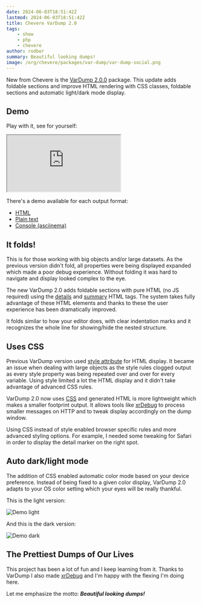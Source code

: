 ```yaml
---
date: 2024-06-03T18:51:42Z
lastmod: 2024-06-03T18:51:42Z
title: Chevere VarDump 2.0
tags:
    - show
    - php
    - chevere
author: rodber
summary: Beautiful looking dumps!
image: /org/chevere/packages/var-dump/var-dump-social.png
---
```


New from Chevere is the [VarDump 2.0.0](https://github.com/chevere/var-dump/releases/tag/2.0.0) package. This update adds foldable sections and improve HTML rendering with CSS classes, foldable sections and automatic light/dark mode display.

## Demo

Play with it, see for yourself:

<div class="iframe-container rainbow-box">
    <iframe border="0" loading="lazy" src="https://chevere.github.io/var-dump/demo/output/html.html"></iframe>
</div>

There's a demo available for each output format:

* [HTML](https://chevere.github.io/var-dump/demo/output/html.html)
* [Plain text](https://chevere.github.io/var-dump/demo/output/plain.txt)
* [Console (asciinema)](https://asciinema.org/a/496889)

## It folds!

This is for those working with big objects and/or large datasets. As the previous version didn't fold, all properties were being displayed expanded which made a poor debug experience. Without folding it was hard to navigate and display looked complex to the eye.

The new VarDump 2.0 adds foldable sections with pure HTML (no JS required) using the [details](https://developer.mozilla.org/en-US/docs/Web/HTML/Element/details) and [summary](https://developer.mozilla.org/en-US/docs/Web/HTML/Element/summary) HTML tags. The system takes fully advantage of these HTML elements and thanks to these the user experience has been dramatically improved.

It folds similar to how your editor does, with clear indentation marks and it recognizes the whole line for showing/hide the nested structure.

## Uses CSS

Previous VarDump version used [style attribute](https://developer.mozilla.org/en-US/docs/Web/HTML/Global_attributes/style) for HTML display. It became an issue when dealing with large objects as the style rules clogged output as every style property was being repeated over and over for every variable. Using style limited a lot the HTML display and it didn't take advantage of advanced CSS rules.

VarDump 2.0 now uses [CSS](https://developer.mozilla.org/en-US/docs/Web/CSS) and generated HTML is more lightweight which makes a smaller footprint output. It allows tools like [xrDebug](https://xrdebug.com) to process smaller messages on HTTP and to tweak display accordingly on the dump window.

Using CSS instead of style enabled browser specific rules and more advanced styling options. For example, I needed some tweaking for Safari in order to display the detail marker on the right spot.

## Auto dark/light mode

The addition of CSS enabled automatic color mode based on your device preference. Instead of being fixed to a given color display, VarDump 2.0 adapts to your OS color setting which your eyes will be really thankful.

This is the light version:

![Demo light](/org/chevere/packages/var-dump/2.0/demo-light.webp)

And this is the dark version:

![Demo dark](/org/chevere/packages/var-dump/2.0/demo-dark.webp)

## The Prettiest Dumps of Our Lives

This project has been a lot of fun and I keep learning from it. Thanks to VarDump I also made [xrDebug](https://xrdebug.com/) and I'm happy with the flexing I'm doing here.

Let me emphasize the motto: ***Beautiful looking dumps!***
